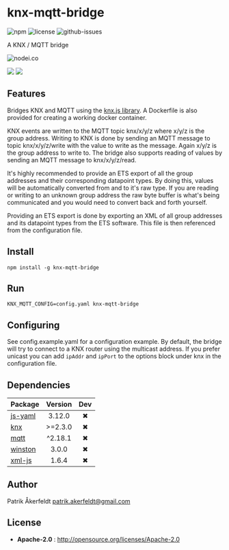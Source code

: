 # knx-mqtt-bridge

![npm](https://img.shields.io/npm/v/knx-mqtt-bridge.svg) ![license](https://img.shields.io/npm/l/knx-mqtt-bridge.svg) ![github-issues](https://img.shields.io/github/issues/pakerfeldt/knx-mqtt-bridge.svg)

A KNX / MQTT bridge

![nodei.co](https://nodei.co/npm/knx-mqtt-bridge.png?downloads=true&downloadRank=true&stars=true)

![](https://david-dm.org/pakerfeldt/knx-mqtt-bridge/status.svg)
![](https://david-dm.org/pakerfeldt/knx-mqtt-bridge/dev-status.svg)

## Features
Bridges KNX and MQTT using the [knx.js library](https://bitbucket.org/ekarak/knx.js/src/master/).
A Dockerfile is also provided for creating a working docker container.

KNX events are written to the MQTT topic knx/x/y/z where x/y/z is the group address.
Writing to KNX is done by sending an MQTT message to topic knx/x/y/z/write with
the value to write as the message. Again x/y/z is the group address to write to.
The bridge also supports reading of values by sending an MQTT message to
knx/x/y/z/read.

It's highly recommended to provide an ETS export of all the group addresses and
their corresponding datapoint types. By doing this, values will be automatically
converted from and to it's raw type. If you are reading or writing to an unknown
group address the raw byte buffer is what's being communicated and you would
need to convert back and forth yourself.

Providing an ETS export is done by exporting an XML of all group addresses and
its datapoint types from the ETS software. This file is then referenced from
the configuration file.

## Install

`npm install -g knx-mqtt-bridge`

## Run

 `KNX_MQTT_CONFIG=config.yaml knx-mqtt-bridge`

## Configuring
See config.example.yaml for a configuration example. By default, the bridge will
try to connect to a KNX router using the multicast address. If you prefer
unicast you can add `ipAddr` and `ipPort` to the options block under knx in the
configuration file.

## Dependencies

Package | Version | Dev
--- |:---:|:---:
[js-yaml](https://www.npmjs.com/package/js-yaml) | 3.12.0 | ✖
[knx](https://www.npmjs.com/package/knx) | >=2.3.0 | ✖
[mqtt](https://www.npmjs.com/package/mqtt) | ^2.18.1 | ✖
[winston](https://www.npmjs.com/package/winston) | 3.0.0 | ✖
[xml-js](https://www.npmjs.com/package/xml-js) | 1.6.4 | ✖


## Author

Patrik Åkerfeldt <patrik.akerfeldt@gmail.com>

## License

 - **Apache-2.0** : http://opensource.org/licenses/Apache-2.0
